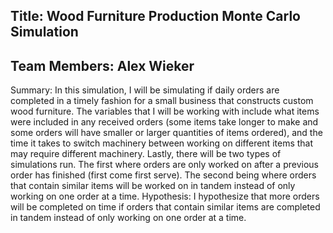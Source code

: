 ## Title: Wood Furniture Production Monte Carlo Simulation

## Team Members: Alex Wieker
Summary: In this simulation, I will be simulating if daily orders are completed in a timely fashion for a small business that constructs custom wood furniture. The variables that I will be working with include what items were included in any received orders (some items take longer to make and some orders will have smaller or larger quantities of items ordered), and the time it takes to switch machinery between working on different items that may require different machinery. Lastly, there will be two types of simulations run. The first where orders are only worked on after a previous order has finished (first come first serve). The second being where orders that contain similar items will be worked on in tandem instead of only working on one order at a time. Hypothesis: I hypothesize that more orders  will be completed on time if orders that contain similar items are completed in tandem instead of only working on one order at a time. 
